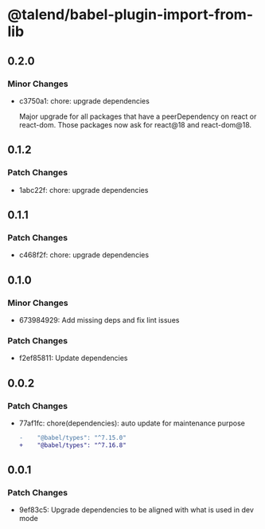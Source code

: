 # @talend/babel-plugin-import-from-lib

## 0.2.0

### Minor Changes

- c3750a1: chore: upgrade dependencies

  Major upgrade for all packages that have a peerDependency on react or react-dom. Those packages now ask for react@18 and react-dom@18.

## 0.1.2

### Patch Changes

- 1abc22f: chore: upgrade dependencies

## 0.1.1

### Patch Changes

- c468f2f: chore: upgrade dependencies

## 0.1.0

### Minor Changes

- 673984929: Add missing deps and fix lint issues

### Patch Changes

- f2ef85811: Update dependencies

## 0.0.2

### Patch Changes

- 77af1fc: chore(dependencies): auto update for maintenance purpose

  ```diff
  -    "@babel/types": "^7.15.0"
  +    "@babel/types": "^7.16.8"
  ```

## 0.0.1

### Patch Changes

- 9ef83c5: Upgrade dependencies to be aligned with what is used in dev mode
